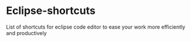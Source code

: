# Eclipse-shortcuts

List of shortcuts for eclipse code editor to ease your work more efficiently and productively
